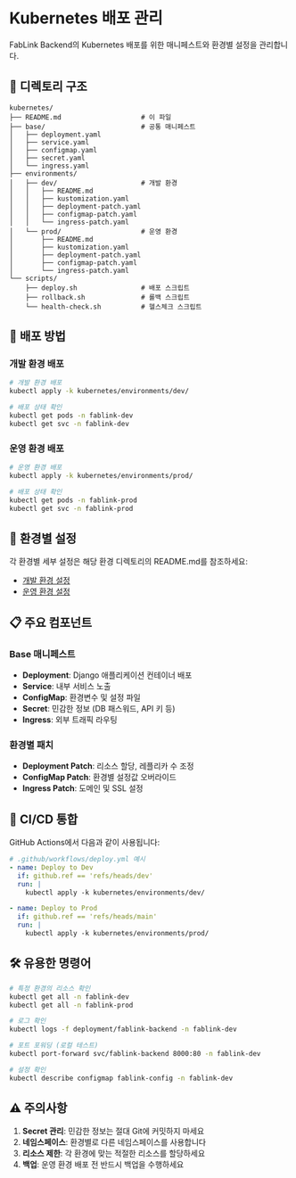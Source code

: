 # Kubernetes 배포 관리

FabLink Backend의 Kubernetes 배포를 위한 매니페스트와 환경별 설정을 관리합니다.

## 📁 디렉토리 구조

```
kubernetes/
├── README.md                    # 이 파일
├── base/                        # 공통 매니페스트
│   ├── deployment.yaml
│   ├── service.yaml
│   ├── configmap.yaml
│   ├── secret.yaml
│   └── ingress.yaml
├── environments/
│   ├── dev/                     # 개발 환경
│   │   ├── README.md
│   │   ├── kustomization.yaml
│   │   ├── deployment-patch.yaml
│   │   ├── configmap-patch.yaml
│   │   └── ingress-patch.yaml
│   └── prod/                    # 운영 환경
│       ├── README.md
│       ├── kustomization.yaml
│       ├── deployment-patch.yaml
│       ├── configmap-patch.yaml
│       └── ingress-patch.yaml
└── scripts/
    ├── deploy.sh                # 배포 스크립트
    ├── rollback.sh              # 롤백 스크립트
    └── health-check.sh          # 헬스체크 스크립트
```

## 🚀 배포 방법

### 개발 환경 배포
```bash
# 개발 환경 배포
kubectl apply -k kubernetes/environments/dev/

# 배포 상태 확인
kubectl get pods -n fablink-dev
kubectl get svc -n fablink-dev
```

### 운영 환경 배포
```bash
# 운영 환경 배포
kubectl apply -k kubernetes/environments/prod/

# 배포 상태 확인
kubectl get pods -n fablink-prod
kubectl get svc -n fablink-prod
```

## 🔧 환경별 설정

각 환경별 세부 설정은 해당 환경 디렉토리의 README.md를 참조하세요:

- [개발 환경 설정](./environments/dev/README.md)
- [운영 환경 설정](./environments/prod/README.md)

## 📋 주요 컴포넌트

### Base 매니페스트
- **Deployment**: Django 애플리케이션 컨테이너 배포
- **Service**: 내부 서비스 노출
- **ConfigMap**: 환경변수 및 설정 파일
- **Secret**: 민감한 정보 (DB 패스워드, API 키 등)
- **Ingress**: 외부 트래픽 라우팅

### 환경별 패치
- **Deployment Patch**: 리소스 할당, 레플리카 수 조정
- **ConfigMap Patch**: 환경별 설정값 오버라이드
- **Ingress Patch**: 도메인 및 SSL 설정

## 🔄 CI/CD 통합

GitHub Actions에서 다음과 같이 사용됩니다:

```yaml
# .github/workflows/deploy.yml 예시
- name: Deploy to Dev
  if: github.ref == 'refs/heads/dev'
  run: |
    kubectl apply -k kubernetes/environments/dev/

- name: Deploy to Prod  
  if: github.ref == 'refs/heads/main'
  run: |
    kubectl apply -k kubernetes/environments/prod/
```

## 🛠️ 유용한 명령어

```bash
# 특정 환경의 리소스 확인
kubectl get all -n fablink-dev
kubectl get all -n fablink-prod

# 로그 확인
kubectl logs -f deployment/fablink-backend -n fablink-dev

# 포트 포워딩 (로컬 테스트)
kubectl port-forward svc/fablink-backend 8000:80 -n fablink-dev

# 설정 확인
kubectl describe configmap fablink-config -n fablink-dev
```

## ⚠️ 주의사항

1. **Secret 관리**: 민감한 정보는 절대 Git에 커밋하지 마세요
2. **네임스페이스**: 환경별로 다른 네임스페이스를 사용합니다
3. **리소스 제한**: 각 환경에 맞는 적절한 리소스를 할당하세요
4. **백업**: 운영 환경 배포 전 반드시 백업을 수행하세요
